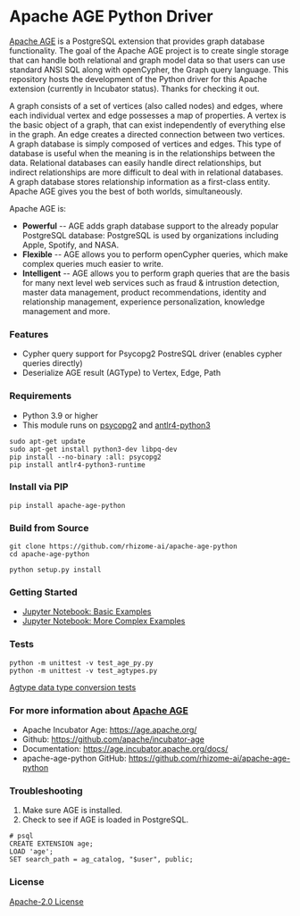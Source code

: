 # Apache AGE Python Driver

[Apache AGE](https://age.apache.org/) is a PostgreSQL extension that provides graph database functionality. The goal of the Apache AGE project is to create single storage that can handle both relational and graph model data so that users can use standard ANSI SQL along with openCypher, the Graph query language. This repository hosts the development of the Python driver for this Apache extension (currently in Incubator status). Thanks for checking it out.

A graph consists of a set of vertices (also called nodes) and edges, where each individual vertex and edge possesses a map of properties. A vertex is the basic object of a graph, that can exist independently of everything else in the graph. An edge creates a directed connection between two vertices. A graph database is simply composed of vertices and edges. This type of database is useful when the meaning is in the relationships between the data. Relational databases can easily handle direct relationships, but indirect relationships are more difficult to deal with in relational databases. A graph database stores relationship information as a first-class entity. Apache AGE gives you the best of both worlds, simultaneously.

Apache AGE is:

- **Powerful** -- AGE adds graph database support to the already popular PostgreSQL database: PostgreSQL is used by organizations including Apple, Spotify, and NASA.
- **Flexible** -- AGE allows you to perform openCypher queries, which make complex queries much easier to write.
- **Intelligent** -- AGE allows you to perform graph queries that are the basis for many next level web services such as fraud & intrustion detection, master data management, product recommendations, identity and relationship management, experience personalization, knowledge management and more.

### Features
* Cypher query support for Psycopg2 PostreSQL driver (enables cypher queries directly)
* Deserialize AGE result (AGType) to Vertex, Edge, Path

### Requirements
* Python 3.9 or higher
* This module runs on [psycopg2](https://www.psycopg.org/) and [antlr4-python3](https://pypi.org/project/antlr4-python3-runtime/)
```
sudo apt-get update
sudo apt-get install python3-dev libpq-dev
pip install --no-binary :all: psycopg2
pip install antlr4-python3-runtime
```

### Install via PIP
``` 
pip install apache-age-python
```

### Build from Source
``` 
git clone https://github.com/rhizome-ai/apache-age-python
cd apache-age-python

python setup.py install
```

### Getting Started
* [Jupyter Notebook: Basic Examples](samples/apache-age-basic.ipynb) 
* [Jupyter Notebook: More Complex Examples](samples/apache-age-note.ipynb)

### Tests
```
python -m unittest -v test_age_py.py
python -m unittest -v test_agtypes.py
```
[Agtype data type conversion tests](samples/apache-age-agtypes.ipynb)

### For more information about [Apache AGE](https://age.apache.org/)
* Apache Incubator Age: https://age.apache.org/
* Github: https://github.com/apache/incubator-age
* Documentation: https://age.incubator.apache.org/docs/
* apache-age-python GitHub: https://github.com/rhizome-ai/apache-age-python

### Troubleshooting
1. Make sure AGE is installed. 
2. Check to see if AGE is loaded in PostgreSQL.
```
# psql 
CREATE EXTENSION age;
LOAD 'age';
SET search_path = ag_catalog, "$user", public;
```
### License
[Apache-2.0 License](https://www.apache.org/licenses/LICENSE-2.0)